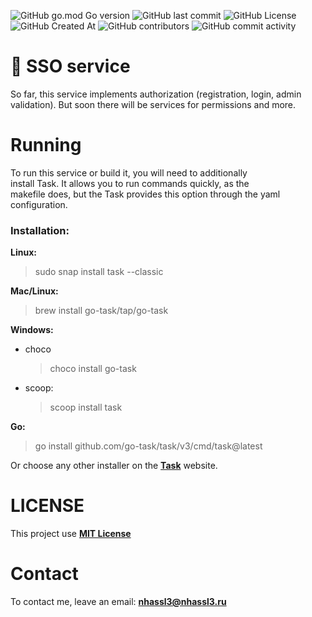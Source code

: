 ![GitHub go.mod Go version](https://img.shields.io/github/go-mod/go-version/nhassl3/gRPC-sso-service) ![GitHub last commit](https://img.shields.io/github/last-commit/nhassl3/gRPC-sso-service) ![GitHub License](https://img.shields.io/github/license/nhassl3/gRPC-sso-service) ![GitHub Created At](https://img.shields.io/github/created-at/nhassl3/gRPC-sso-service) ![GitHub contributors](https://img.shields.io/github/contributors/nhassl3/gRPC-sso-service) ![GitHub commit activity](https://img.shields.io/github/commit-activity/m/nhassl3/gRPC-sso-service)

# 🎉 SSO service

So far, this service implements authorization (registration, login, admin validation). But soon there will be services for permissions and more.

# Running

To run this service or build it, you will need to additionally\
install Task. It allows you to run commands quickly, as the\
makefile does, but the Task provides this option through the yaml\
configuration.

### Installation:
**Linux:**

> sudo snap install task --classic

**Mac/Linux:**

> brew install go-task/tap/go-task

**Windows:**

- choco

  > choco install go-task

- scoop:

  > scoop install task

**Go:**
> go install github.com/go-task/task/v3/cmd/task@latest

Or choose any other installer on the **[Task](https://taskfile.dev/installation/)** website.

# LICENSE
This project use **[MIT License](https://google.com)**

# Contact
To contact me, leave an email: **nhassl3@nhassl3.ru**